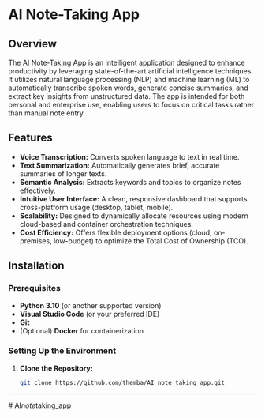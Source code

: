 # AI Note-Taking App

## Overview
The AI Note-Taking App is an intelligent application designed to enhance productivity by leveraging state-of-the-art artificial intelligence techniques. It utilizes natural language processing (NLP) and machine learning (ML) to automatically transcribe spoken words, generate concise summaries, and extract key insights from unstructured data. The app is intended for both personal and enterprise use, enabling users to focus on critical tasks rather than manual note entry.

## Features
- **Voice Transcription:** Converts spoken language to text in real time.
- **Text Summarization:** Automatically generates brief, accurate summaries of longer texts.
- **Semantic Analysis:** Extracts keywords and topics to organize notes effectively.
- **Intuitive User Interface:** A clean, responsive dashboard that supports cross-platform usage (desktop, tablet, mobile).
- **Scalability:** Designed to dynamically allocate resources using modern cloud-based and container orchestration techniques.
- **Cost Efficiency:** Offers flexible deployment options (cloud, on-premises, low-budget) to optimize the Total Cost of Ownership (TCO).

## Installation

### Prerequisites
- **Python 3.10** (or another supported version)
- **Visual Studio Code** (or your preferred IDE)
- **Git**
- (Optional) **Docker** for containerization

### Setting Up the Environment
1. **Clone the Repository:**
   ```bash
   git clone https://github.com/themba/AI_note_taking_app.git

---


#   A I _ n o t e _ t a k i n g _ a p p  
 